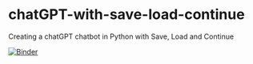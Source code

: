 # chatGPT-with-save-load-continue
Creating a chatGPT chatbot in Python with Save, Load and Continue

[![Binder](https://mybinder.org/badge_logo.svg)](https://mybinder.org/v2/gh/itsergiu/chatGPT-with-save-load-continue/HEAD?urlpath=https%3A%2F%2Fgithub.com%2Fitsergiu%2FchatGPT-with-save-load-continue%2Fblob%2Fmain%2FChatbot%2520chatGPT%2520with%2520%2520save%2520%2526%2520load%2520%2526%2520continue%2520v1.0.ipynb)
